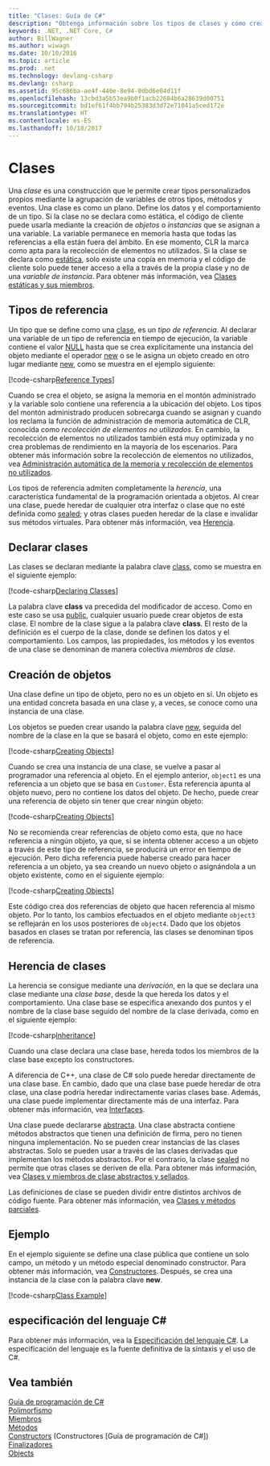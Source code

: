 ```yaml
---
title: "Clases: Guía de C#"
description: "Obtenga información sobre los tipos de clases y cómo crearlas"
keywords: .NET, .NET Core, C#
author: BillWagner
ms.author: wiwagn
ms.date: 10/10/2016
ms.topic: article
ms.prod: .net
ms.technology: devlang-csharp
ms.devlang: csharp
ms.assetid: 95c686ba-ae4f-440e-8e94-0dbd6e04d11f
ms.openlocfilehash: 13cbd3a5b53ea9b0f1acb22684b6a28639d00751
ms.sourcegitcommit: bd1ef61f4bb794b25383d3d72e71041a5ced172e
ms.translationtype: HT
ms.contentlocale: es-ES
ms.lasthandoff: 10/18/2017
---
```

# <a name="classes"></a>Clases
Una *clase* es una construcción que le permite crear tipos personalizados propios mediante la agrupación de variables de otros tipos, métodos y eventos. Una clase es como un plano. Define los datos y el comportamiento de un tipo. Si la clase no se declara como estática, el código de cliente puede usarla mediante la creación de *objetos* o *instancias* que se asignan a una variable. La variable permanece en memoria hasta que todas las referencias a ella están fuera del ámbito. En ese momento, CLR la marca como apta para la recolección de elementos no utilizados. Si la clase se declara como [estática](language-reference/keywords/static.md), solo existe una copia en memoria y el código de cliente solo puede tener acceso a ella a través de la propia clase y no de una *variable de instancia*. Para obtener más información, vea [Clases estáticas y sus miembros](programming-guide/classes-and-structs/static-classes-and-static-class-members.md).  

## <a name="reference-types"></a>Tipos de referencia  
Un tipo que se define como una [clase](language-reference/keywords/class.md), es un *tipo de referencia*. Al declarar una variable de un tipo de referencia en tiempo de ejecución, la variable contiene el valor [NULL](language-reference/keywords/null.md) hasta que se crea explícitamente una instancia del objeto mediante el operador [new](language-reference/keywords/new.md) o se le asigna un objeto creado en otro lugar mediante [new](language-reference/keywords/new.md), como se muestra en el ejemplo siguiente:  

[!code-csharp[Reference Types](../../samples/snippets/csharp/concepts/classes/reference-type.cs)]
  
Cuando se crea el objeto, se asigna la memoria en el montón administrado y la variable solo contiene una referencia a la ubicación del objeto. Los tipos del montón administrado producen sobrecarga cuando se asignan y cuando los reclama la función de administración de memoria automática de CLR, conocida como *recolección de elementos no utilizados*. En cambio, la recolección de elementos no utilizados también está muy optimizada y no crea problemas de rendimiento en la mayoría de los escenarios. Para obtener más información sobre la recolección de elementos no utilizados, vea [Administración automática de la memoria y recolección de elementos no utilizados](../standard/garbage-collection/gc.md).  
  
Los tipos de referencia admiten completamente la *herencia*, una característica fundamental de la programación orientada a objetos. Al crear una clase, puede heredar de cualquier otra interfaz o clase que no esté definida como [sealed](language-reference/keywords/sealed.md); y otras clases pueden heredar de la clase e invalidar sus métodos virtuales. Para obtener más información, vea [Herencia](programming-guide/classes-and-structs/inheritance.md).

## <a name="declaring-classes"></a>Declarar clases  
Las clases se declaran mediante la palabra clave [class](language-reference/keywords/class.md), como se muestra en el siguiente ejemplo:  
  
[!code-csharp[Declaring Classes](../../samples/snippets/csharp/concepts/classes/declaring-classes.cs)]  
  
La palabra clave **class** va precedida del modificador de acceso. Como en este caso se usa [public](language-reference/keywords/public.md), cualquier usuario puede crear objetos de esta clase. El nombre de la clase sigue a la palabra clave **class**. El resto de la definición es el cuerpo de la clase, donde se definen los datos y el comportamiento. Los campos, las propiedades, los métodos y los eventos de una clase se denominan de manera colectiva *miembros de clase*.  
  
## <a name="creating-objects"></a>Creación de objetos  
Una clase define un tipo de objeto, pero no es un objeto en sí. Un objeto es una entidad concreta basada en una clase y, a veces, se conoce como una instancia de una clase.  
  
Los objetos se pueden crear usando la palabra clave [new](language-reference/keywords/new.md), seguida del nombre de la clase en la que se basará el objeto, como en este ejemplo:  
  
[!code-csharp[Creating Objects](../../samples/snippets/csharp/concepts/classes/creating-objects.cs)]   
  
Cuando se crea una instancia de una clase, se vuelve a pasar al programador una referencia al objeto. En el ejemplo anterior, `object1` es una referencia a un objeto que se basa en `Customer`. Esta referencia apunta al objeto nuevo, pero no contiene los datos del objeto. De hecho, puede crear una referencia de objeto sin tener que crear ningún objeto:  
  
[!code-csharp[Creating Objects](../../samples/snippets/csharp/concepts/classes/creating-objects2.cs)]  
  
No se recomienda crear referencias de objeto como esta, que no hace referencia a ningún objeto, ya que, si se intenta obtener acceso a un objeto a través de este tipo de referencia, se producirá un error en tiempo de ejecución. Pero dicha referencia puede haberse creado para hacer referencia a un objeto, ya sea creando un nuevo objeto o asignándola a un objeto existente, como en el siguiente ejemplo:  
  
[!code-csharp[Creating Objects](../../samples/snippets/csharp/concepts/classes/creating-objects3.cs)]  
  
Este código crea dos referencias de objeto que hacen referencia al mismo objeto. Por lo tanto, los cambios efectuados en el objeto mediante `object3` se reflejarán en los usos posteriores de `object4`. Dado que los objetos basados en clases se tratan por referencia, las clases se denominan tipos de referencia.  
  
## <a name="class-inheritance"></a>Herencia de clases  
La herencia se consigue mediante una *derivación*, en la que se declara una clase mediante una *clase base*, desde la que hereda los datos y el comportamiento. Una clase base se especifica anexando dos puntos y el nombre de la clase base seguido del nombre de la clase derivada, como en el siguiente ejemplo:  
  
[!code-csharp[Inheritance](../../samples/snippets/csharp/concepts/classes/inheritance.cs)]  
  
Cuando una clase declara una clase base, hereda todos los miembros de la clase base excepto los constructores.  
  
A diferencia de C++, una clase de C# solo puede heredar directamente de una clase base. En cambio, dado que una clase base puede heredar de otra clase, una clase podría heredar indirectamente varias clases base. Además, una clase puede implementar directamente más de una interfaz. Para obtener más información, vea [Interfaces](programming-guide/interfaces/index.md).  
  
Una clase puede declararse [abstracta](language-reference/keywords/abstract.md). Una clase abstracta contiene métodos abstractos que tienen una definición de firma, pero no tienen ninguna implementación. No se pueden crear instancias de las clases abstractas. Solo se pueden usar a través de las clases derivadas que implementan los métodos abstractos. Por el contrario, la clase [sealed](language-reference/keywords/sealed.md) no permite que otras clases se deriven de ella. Para obtener más información, vea [Clases y miembros de clase abstractos y sellados](programming-guide/classes-and-structs/abstract-and-sealed-classes-and-class-members.md).  
  
Las definiciones de clase se pueden dividir entre distintos archivos de código fuente. Para obtener más información, vea [Clases y métodos parciales](programming-guide/classes-and-structs/partial-classes-and-methods.md).  
  
 
## <a name="example"></a>Ejemplo
En el ejemplo siguiente se define una clase pública que contiene un solo campo, un método y un método especial denominado constructor. Para obtener más información, vea [Constructores](programming-guide/classes-and-structs/constructors.md). Después, se crea una instancia de la clase con la palabra clave **new**.

[!code-csharp[Class Example](../../samples/snippets/csharp/concepts/classes/class-example.cs)]  
  
## <a name="c-language-specification"></a>especificación del lenguaje C#  
Para obtener más información, vea la [Especificación del lenguaje C#](language-reference/language-specification/index.md). La especificación del lenguaje es la fuente definitiva de la sintaxis y el uso de C#.
  
## <a name="see-also"></a>Vea también  
[Guía de programación de C#](programming-guide/index.md)   
[Polimorfismo](programming-guide/classes-and-structs/polymorphism.md)   
[Miembros](programming-guide/classes-and-structs/members.md)   
[Métodos](programming-guide/classes-and-structs/methods.md)   
[Constructors](programming-guide/classes-and-structs/constructors.md)  (Constructores [Guía de programación de C#])  
[Finalizadores](programming-guide/classes-and-structs/destructors.md)   
[Objects](programming-guide/classes-and-structs/objects.md)

